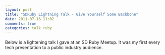 ```yaml
---
layout: post
title: "SDRuby Lightning Talk - Give Yourself Some Backbone"
date: 2011-07-16 11:02
comments: true
categories: talk ruby
---
```


Below is a lightening talk I gave at an SD Ruby Meetup. It was my first every tech presentation to a public industry audience.

<script async class="speakerdeck-embed" data-id="499a83b05d21013169236e4c83706996" data-ratio="1.2994923857868" src="//speakerdeck.com/assets/embed.js"></script>
